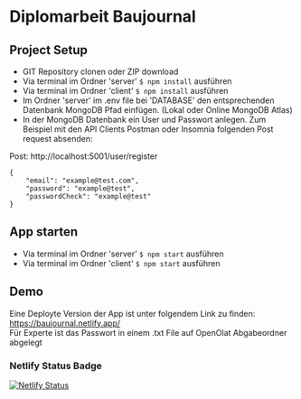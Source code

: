 # Diplomarbeit Baujournal

## Project Setup
- GIT Repository clonen oder ZIP download
- Via terminal im Ordner 'server' `$ npm install` ausführen
- Via terminal im Ordner 'client' `$ npm install` ausführen
- Im Ordner 'server' im .env file bei 'DATABASE' den entsprechenden Datenbank MongoDB Pfad einfügen. (Lokal oder Online MongoDB Atlas)
- In der MongoDB Datenbank ein User und Passwort anlegen. Zum Beispiel mit den API Clients Postman oder Insomnia folgenden Post request absenden:

Post: http://localhost:5001/user/register <br />
```
{
    "email": "example@test.com",
    "password": "example@test",
    "passwordCheck": "example@test"
}
```

## App starten
- Via terminal im Ordner 'server' `$ npm start` ausführen
- Via terminal im Ordner 'client' `$ npm start` ausführen


## Demo
Eine Deployte Version der App ist unter folgendem Link zu finden:<br />
https://baujournal.netlify.app/<br />
Für Experte ist das Passwort in einem .txt File auf OpenOlat Abgabeordner abgelegt


### Netlify Status Badge
[![Netlify Status](https://api.netlify.com/api/v1/badges/6148a39c-fc5d-45d8-baa4-b77a6396a173/deploy-status)](https://app.netlify.com/sites/baujournal/deploys)

